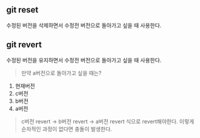 ## git reset
수정된 버전을 삭제하면서 수정전 버전으로 돌아가고 싶을 때 사용한다.
## git revert
수정된 버전을 유지하면서 수정전 버전으로 돌아가고 싶을 때 사용한다.

> 만약  a버전으로 돌아가고 싶을 때는?
1. 현재버전
2. c버전
3. b버전
4. a버전
> c버전 revert → b버전 revert → a버전 revert 식으로 revert해야한다.
> 이렇게 순차적인 과정이 없다면 충돌이 발생한다.